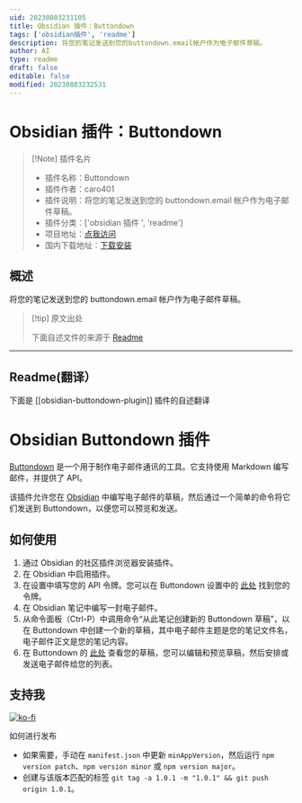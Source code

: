 ```yaml
---
uid: 20230803231105
title: Obsidian 插件：Buttondown
tags: ['obsidian插件', 'readme']
description: 将您的笔记发送到您的buttondown.email帐户作为电子邮件草稿。
author: AI
type: readme
draft: false
editable: false
modified: 20230803232531
---
```


# Obsidian 插件：Buttondown

> [!Note] 插件名片
> - 插件名称：Buttondown
> - 插件作者：caro401
> - 插件说明：将您的笔记发送到您的 buttondown.email 帐户作为电子邮件草稿。
> - 插件分类：['obsidian 插件 ', 'readme']
> - 项目地址：[点我访问](https://github.com/caro401/obsidian-buttondown)
> - 国内下载地址：[下载安装](https://pkmer.cn/products/plugin/pluginMarket/?obsidian-buttondown-plugin)

## 概述

将您的笔记发送到您的 buttondown.email 帐户作为电子邮件草稿。

> [!tip] 原文出处
>
>下面自述文件的来源于 [Readme](https://ghproxy.net/https://raw.githubusercontent.com/caro401/obsidian-buttondown/master/README.md)
>

---

## Readme(翻译）

下面是 [[obsidian-buttondown-plugin]] 插件的自述翻译

# Obsidian Buttondown 插件

[Buttondown](https://buttondown.email) 是一个用于制作电子邮件通讯的工具。它支持使用 Markdown 编写邮件，并提供了 API。

该插件允许您在 [Obsidian](https://obsidian.md) 中编写电子邮件的草稿，然后通过一个简单的命令将它们发送到 Buttondown，以便您可以预览和发送。

## 如何使用

1. 通过 Obsidian 的社区插件浏览器安装插件。
2. 在 Obsidian 中启用插件。
3. 在设置中填写您的 API 令牌。您可以在 Buttondown 设置中的 [此处](https://buttondown.email/settings/programming) 找到您的令牌。
4. 在 Obsidian 笔记中编写一封电子邮件。
5. 从命令面板（Ctrl-P）中调用命令“从此笔记创建新的 Buttondown 草稿”，以在 Buttondown 中创建一个新的草稿，其中电子邮件主题是您的笔记文件名，电子邮件正文是您的笔记内容。
6. 在 Buttondown 的 [此处](https://buttondown.email/emails/drafts) 查看您的草稿，您可以编辑和预览草稿，然后安排或发送电子邮件给您的列表。

## 支持我

[![ko-fi](https://ko-fi.com/img/githubbutton_sm.svg)](https://ko-fi.com/U6U7BUEZ6)

如何进行发布

- 如果需要，手动在 `manifest.json` 中更新 `minAppVersion`，然后运行 `npm version patch`、`npm version minor` 或 `npm version major`。
- 创建与该版本匹配的标签 `git tag -a 1.0.1 -m "1.0.1" && git push origin 1.0.1`。



